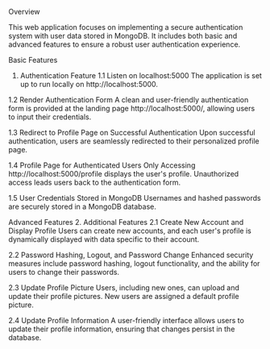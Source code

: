 Overview

This web application focuses on implementing a secure authentication system with user data stored in MongoDB. It includes both basic and advanced features to ensure a robust user authentication experience.

Basic Features
1. Authentication Feature
1.1 Listen on localhost:5000
The application is set up to run locally on http://localhost:5000.

1.2 Render Authentication Form
A clean and user-friendly authentication form is provided at the landing page http://localhost:5000/, allowing users to input their credentials.

1.3 Redirect to Profile Page on Successful Authentication
Upon successful authentication, users are seamlessly redirected to their personalized profile page.

1.4 Profile Page for Authenticated Users Only
Accessing http://localhost:5000/profile displays the user's profile. Unauthorized access leads users back to the authentication form.

1.5 User Credentials Stored in MongoDB
Usernames and hashed passwords are securely stored in a MongoDB database.

Advanced Features
2. Additional Features
2.1 Create New Account and Display Profile
Users can create new accounts, and each user's profile is dynamically displayed with data specific to their account.

2.2 Password Hashing, Logout, and Password Change
Enhanced security measures include password hashing, logout functionality, and the ability for users to change their passwords.

2.3 Update Profile Picture
Users, including new ones, can upload and update their profile pictures. New users are assigned a default profile picture.

2.4 Update Profile Information
A user-friendly interface allows users to update their profile information, ensuring that changes persist in the database.